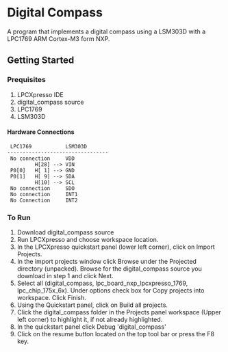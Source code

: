 # Digital Compass
A program that implements a digital compass using a LSM303D with a 
LPC1769 ARM Cortex-M3 form NXP.

## Getting Started

### Prequisites
1. LPCXpresso IDE
2. digital_compass source
3. LPC1769
4. LSM303D

#### Hardware Connections
```
 LPC1769           LSM303D
---------------------------------
 No connection     VDD
         H[28] --> VIN
 P0[0]   H[ 1] --> GND
 P0[1]   H[ 9] --> SDA
         H[10] --> SCL
 No connection     SDO
 No connection     INT1
 No Connection     INT2
```

### To Run
1. Download digital_compass source
2. Run LPCXpresso and choose workspace location.
3. In the LPCXpresso quickstart panel (lower left corner), click on Import Projects.
3. In the import projects window click Browse under the Projected directory (unpacked). Browse for the digital_compass source you download in step 1 and click Next.
4. Select all (digital_compass, lpc_board_nxp_lpcxpresso_1769, lpc_chip_175x_6x). Under options check box for Copy projects into workspace. Click Finish.
5. Using the Quickstart panel, click on Build all projects.
6. Click the digital_compass folder in the Projects panel workspace (Upper left corner) to highlight it, if not already highlighted.
7. In the quickstart panel click Debug 'digital_compass'
8. Click on the resume button located on the top tool bar or press the F8 key. 

